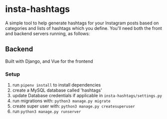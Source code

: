 # insta-hashtags

A simple tool to help generate hashtags for your Instagram posts based on categories and lists of hashtags which you define. You'll need both the front and backend servers running, as follows:

## Backend

Built with Django, and Vue for the frontend

### Setup

1. run `pipenv install` to install dependencies
2. create a MySQL database called 'hashtags'
3. update Database credentials if applicable in `insta-hashtags/settings.py`
4. run migrations with: `python3 manage.py migrate`
5. create super user with: `python3 manage.py createsuperuser`
6. run `python3 manage.py runserver`
